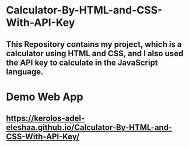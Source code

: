 # Calculator-By-HTML-and-CSS-With-API-Key
## This Repository contains my project, which is a calculator using HTML and CSS, and I also used the API key to calculate in the JavaScript language.
# Demo Web App
## https://kerolos-adel-eleshaa.github.io/Calculator-By-HTML-and-CSS-With-API-Key/
